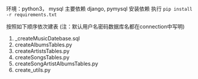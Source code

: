 环境：python3， mysql
主要依赖 django, pymysql
安装依赖 执行 
`pip install -r requirements.txt`

按照如下顺序依次建表
(注：默认用户名密码数据库名都在connection中写明)


1. _createMusicDatebase.sql
2. createAlbumsTables.py
3. createArtistsTables.py
4. createSongsTables.py
5. createSongArtistAlbumsTables.py
6. create_utils.py


